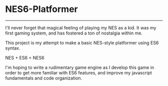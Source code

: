 # NES6-Platformer
------------------
I'll never forget that magical feeling of playing my NES as a kid. It was my first gaming system, and has fostered a ton of nostalgia within me.

This project is my attempt to make a basic NES-style platformer using ES6 syntax. 

NES + ES6 = NES6

I'm hoping to write a rudimentary game engine as I develop this game in order to get more familiar with ES6 features, and improve my javascript fundamentals and code organization.
